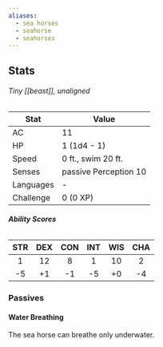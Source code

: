 ```yaml
---
aliases:
  - sea horses
  - seahorse
  - seahorses
---
```

## Stats
###### *Tiny [[beast]], unaligned*
| Stat           | Value                 |
| -------------- | --------------------- |
| AC             | 11                    |
| HP             | 1 (1d4 - 1)           |
| Speed          | 0 ft., swim 20 ft.    |
| Senses         | passive Perception 10 |
| Languages      | -                     |
| Challenge      | 0 (0 XP)              |
###### **Ability Scores**
| STR | DEX | CON | INT | WIS | CHA |
|:---:|:---:|:---:|:---:|:---:|:---:|
|  1  | 12  |  8  |  1  | 10  |  2  |
| -5  | +1  | -1  | -5  | +0  | -4  |
### Passives
#### Water Breathing
The sea horse can breathe only underwater.